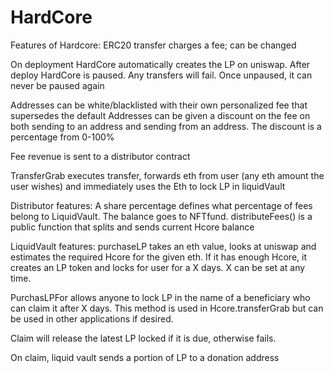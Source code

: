 # HardCore

Features of Hardcore: ERC20
transfer charges a fee; can be changed

On deployment HardCore automatically creates the LP on uniswap. 
After deploy HardCore is paused. Any transfers will fail. Once unpaused, it can never be paused again

Addresses can be white/blacklisted with their own personalized fee that supersedes the default
Addresses can be given a discount on the fee on both sending to an address and sending from an address. The discount is a percentage from 0-100%

Fee revenue is sent to a distributor contract

TransferGrab executes transfer, forwards eth from user (any eth amount the user wishes) and immediately uses the Eth to lock LP in liquidVault

Distributor features:
A share percentage defines what percentage of fees belong to LiquidVault. The balance goes to NFTfund.
distributeFees() is a public function that splits and sends current Hcore balance

LiquidVault features:
purchaseLP takes an eth value, looks at uniswap and estimates the required Hcore for the given eth. If it has enough Hcore, it creates an LP token and locks for user for a X days. X can be set at any time.

PurchasLPFor allows anyone to lock LP in the name of a beneficiary who can claim it after X days. This method is used in Hcore.transferGrab but can be used in other applications if desired.

Claim will release the latest LP locked if it is due, otherwise fails.

On claim, liquid vault sends a portion of LP to a donation address
